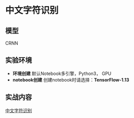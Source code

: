 # 中文字符识别

## 模型
CRNN

## 实验环境

- **环境创建**
默认Notebook多引擎，Python3， GPU
- **notebook创建**
创建notebook时请选择：**TensorFlow-1.13**

## 实战内容

[中文字符识别](./CRNN.ipynb)

